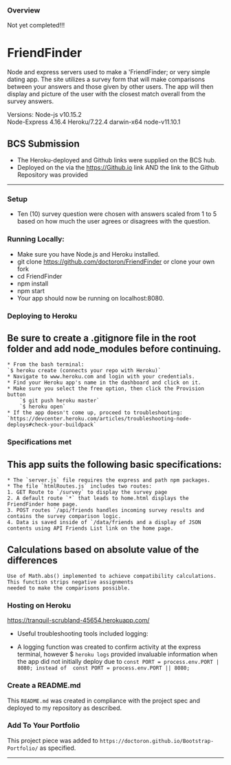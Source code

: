 ### Overview
Not yet completed!!!
# FriendFinder
Node and express servers used to make a 'FriendFinder; or very simple dating app. The site utilizes a survey
form that will make comparisons between your answers and those given by other users.  The app will then display
and picture of the user with the closest match overall from the survey answers.  

Versions:
Node-js v10.15.2  
Node-Express 4.16.4
Heroku/7.22.4 darwin-x64 node-v11.10.1


## BCS Submission
* The Heroku-deployed and Github links were supplied on the BCS hub.
* Deployed on the via the  https://Github.io link AND the link to the Github Repository was provided

- - -

### Setup
* Ten (10) survey question were chosen with answers scaled from 1 to 5 based on how much the user agrees or disagrees with
the question.  


### Running Locally:
* Make sure you have Node.js and Heroku installed.
* git clone https://github.com/doctoron/FriendFinder or clone your own fork
* cd FriendFinder
* npm install
* npm start
* Your app should now be running on localhost:8080.

### Deploying to Heroku
## Be sure to create a .gitignore file in the root folder and add node_modules before continuing.
    * From the bash terminal:
    `$ heroku create (connects your repo with Heroku)`
    * Navigate to www.heroku.com and login with your credentials.
    * Find your Heroku app's name in the dashboard and click on it.
    * Make sure you select the free option, then click the Provision button
        `$ git push heroku master`
        `$ heroku open`
    * If the app doesn't come up, proceed to troubleshooting:
    `https://devcenter.heroku.com/articles/troubleshooting-node-deploys#check-your-buildpack`


### Specifications met
## This app suits the following basic specifications:
    * The `server.js` file requires the express and path npm packages.
    * The file `htmlRoutes.js` includes two routes:
    1. GET Route to `/survey` to display the survey page
    2. A default route `*` that leads to home.html displays the FriendFinder home page.
    3. POST routes `/api/friends handles incoming survey results and contains the survey comparison logic.
    4. Data is saved inside of `/data/friends and a display of JSON contents using API Friends List link on the home page.

## Calculations based on absolute value of the differences
    Use of Math.abs() implemented to achieve compatibility calculations.  This function strips negative assignments 
    needed to make the comparisons possible. 

### Hosting on Heroku
https://tranquil-scrubland-45654.herokuapp.com/
* Useful troubleshooting tools included logging:
- A logging function was created to confirm activity at the express terminal, however $ `heroku logs` provided invaluable information when the app did not initially deploy due to `const PORT = process.env.PORT | 8080; instead of 
const PORT = process.env.PORT || 8080;`

### Create a README.md
This `README.md` was created in compliance with the project spec and deployed to my repository as described. 

### Add To Your Portfolio
This project piece was added to `https://doctoron.github.io/Bootstrap-Portfolio/` as specified.

- - -